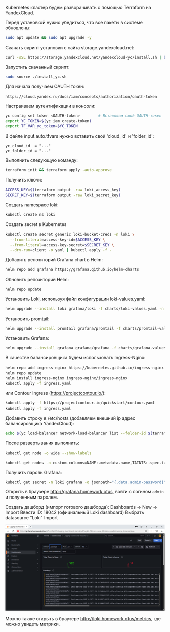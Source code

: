 Kubernetes кластер будем разворачивать с помощью Terraform на YandexCloud.

Перед установкой нужно убедиться, что все пакеты в системе обновлены: 
```bash
sudo apt update && sudo apt upgrade -y
```

Скачать скрипт установки с сайта storage.yandexcloud.net:
```bash
curl -sSL https://storage.yandexcloud.net/yandexcloud-yc/install.sh | bash
```

Запустить скачанный скрипт:
```bash
sudo source ./install_yc.sh
```

Для начала получаем OAUTH токен:
```
https://cloud.yandex.ru/docs/iam/concepts/authorization/oauth-token
```

Настраиваем аутентификации в консоли:
```bash
yc config set token <OAUTH-token>        # Вставляем свой OAUTH-токен
export YC_TOKEN=$(yc iam create-token)
export TF_VAR_yc_token=$YC_TOKEN
```

В файле input.auto.tfvars нужно вставить свой 'cloud_id' и 'folder_id':
```
yc_cloud_id  = "..."
yc_folder_id = "..." 
```

Выполнить следующую команду:
```bash
terraform init && terraform apply -auto-approve
```

Получить ключи:
```bash
ACCESS_KEY=$(terraform output -raw loki_access_key)
SECRET_KEY=$(terraform output -raw loki_secret_key)
```

Создать namespace loki:
```bash
kubectl create ns loki
```

Создать secret в Kubernetes
```bash
kubectl create secret generic loki-bucket-creds -n loki \
  --from-literal=access-key-id=$ACCESS_KEY \
  --from-literal=access-key-secret=$SECRET_KEY \
  --dry-run=client -o yaml | kubectl apply -f -
```

Добавить репозиторий Grafana chart в Helm:
```bash
helm repo add grafana https://grafana.github.io/helm-charts
```

Обновить репозиторий Helm:
```bash
helm repo update
```

Установить Loki, используя файл конфигурации loki-values.yaml:
```bash
helm upgrade --install loki grafana/loki -f charts/loki-values.yaml -n loki #--create-namespace
```

Установить promtail:
```bash
helm upgrade --install promtail grafana/promtail -f charts/promtail-values.yaml -n loki
```

Установить Grafana:
```bash
helm upgrade --install grafana grafana/grafana -f charts/grafana-values.yaml -n loki
```

В качестве балансировщика будем использовать Ingress-Nginx:
```bash
helm repo add ingress-nginx https://kubernetes.github.io/ingress-nginx
helm repo update
helm install ingress-nginx ingress-nginx/ingress-nginx
kubectl apply -f ingress.yaml
```

или Contour Ingress (https://projectcontour.io/):
```bash
kubectl apply -f https://projectcontour.io/quickstart/contour.yaml
kubectl apply -f ingress.yaml
```

Добавить строку в /etc/hosts (добавляем внешний ip адрес балансировщика YandexCloud):
```bash
echo $(yc load-balancer network-load-balancer list --folder-id $(terraform output -raw folder_id) --format json |  jq -r '.[0].listeners[0].address') homework.otus loki.homework.otus grafana.homework.otus | sudo tee -a /etc/hosts
```

После развертывания выполнить:

```bash
kubectl get node -o wide --show-labels
```

```bash
kubectl get nodes -o custom-columns=NAME:.metadata.name,TAINTS:.spec.taints
```

Получить пароль Grafana:
```bash
kubectl get secret -n loki grafana -o jsonpath="{.data.admin-password}" | base64 --decode ; echo
```

Открыть в браузере http://grafana.homework.otus, войти с логином `admin` и полученным паролем.

Создать дашборд (импорт готового дашборда):
  Dashboards → New → Import
  Ввести ID: 18042 (официальный Loki dashboard)
  Выбрать datasource "Loki"
  Import

![alt text](<pics/Screenshot from 2025-10-19 14-49-43.png>)

Можно также открыть в браузере http://loki.homework.otus/metrics, где можно увидеть метрики.
